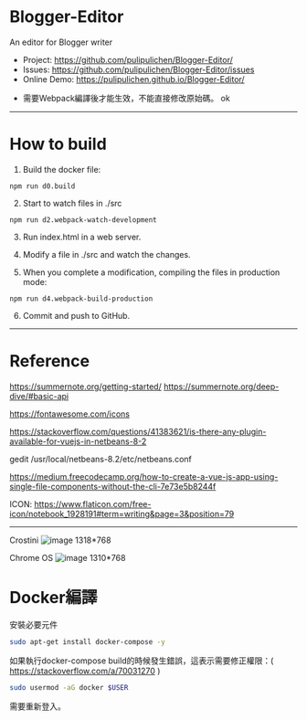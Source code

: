 # Blogger-Editor
An editor for Blogger writer

- Project: https://github.com/pulipulichen/Blogger-Editor/
- Issues: https://github.com/pulipulichen/Blogger-Editor/issues
- Online Demo: https://pulipulichen.github.io/Blogger-Editor/

* 需要Webpack編譯後才能生效，不能直接修改原始碼。
ok

----

# How to build

1. Build the docker file:

````
npm run d0.build
````

2. Start to watch files in ./src

````
npm run d2.webpack-watch-development
````

3. Run index.html in a web server.

4. Modify a file in ./src and watch the changes.

5. When you complete a modification, compiling the files in production mode:

````
npm run d4.webpack-build-production
````

6. Commit and push to GitHub.

----

# Reference

https://summernote.org/getting-started/
https://summernote.org/deep-dive/#basic-api

https://fontawesome.com/icons

https://stackoverflow.com/questions/41383621/is-there-any-plugin-available-for-vuejs-in-netbeans-8-2

gedit /usr/local/netbeans-8.2/etc/netbeans.conf  

https://medium.freecodecamp.org/how-to-create-a-vue-js-app-using-single-file-components-without-the-cli-7e73e5b8244f

ICON: https://www.flaticon.com/free-icon/notebook_1928191#term=writing&page=3&position=79

---------

Crostini
![image](https://user-images.githubusercontent.com/2345913/61374274-89caa800-a8ce-11e9-836b-0352f47cee35.png)
1318*768

Chrome OS
![image](https://user-images.githubusercontent.com/2345913/61374286-94853d00-a8ce-11e9-9f25-5d363607ce91.png)
1310*768

# Docker編譯

安裝必要元件

````bash
sudo apt-get install docker-compose -y
````

如果執行docker-compose build的時候發生錯誤，這表示需要修正權限：( https://stackoverflow.com/a/70031270 )

````bash
sudo usermod -aG docker $USER
````

需要重新登入。

